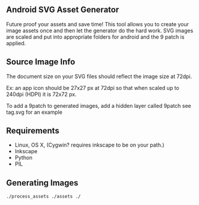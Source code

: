 Android SVG Asset Generator
----
Future proof your assets and save time! This tool allows you to create your image assets once and then let the generator do the hard work.
SVG images are scaled and put into appropriate folders for android and the 9 patch is applied.

Source Image Info
----
The document size on your SVG files should reflect the image size at 72dpi.

Ex: an app icon should be 27x27 px at 72dpi so that when scaled up to 240dpi (HDPI) it is 72x72 px.

To add a 9patch to generated images, add a hidden layer called 9patch see tag.svg for an example

Requirements
----
* Linux, OS X, (Cygwin? requires inkscape to be on your path.)
* Inkscape
* Python
* PIL

Generating Images
----
	
	./process_assets ./assets ./
